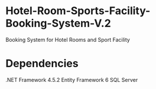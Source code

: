 # Hotel-Room-Sports-Facility-Booking-System-V.2
Booking System for Hotel Rooms and Sport Facility

# Dependencies
.NET Framework 4.5.2
Entity Framework 6
SQL Server
